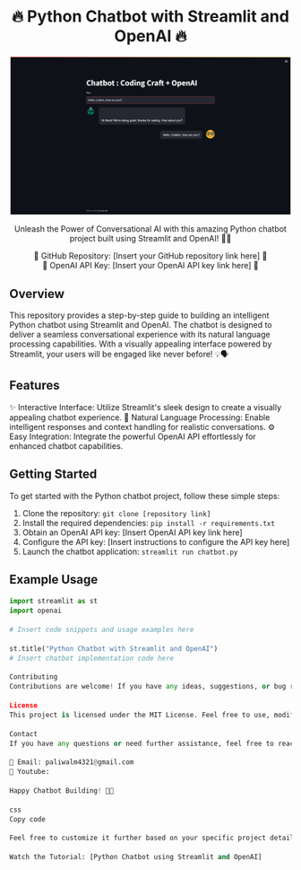 <h1 align="center">🔥 Python Chatbot with Streamlit and OpenAI 🔥</h1>

<p align="center">
  <img src="output.png" alt="Chatbot Preview" width="500">
</p>

<p align="center">
  Unleash the Power of Conversational AI with this amazing Python chatbot project built using Streamlit and OpenAI! 💬🚀
</p>

<p align="center">
  🌟 GitHub Repository: [Insert your GitHub repository link here] 🌟<br>
  🔐 OpenAI API Key: [Insert your OpenAI API key link here] 🔐
</p>

## Overview

This repository provides a step-by-step guide to building an intelligent Python chatbot using Streamlit and OpenAI. The chatbot is designed to deliver a seamless conversational experience with its natural language processing capabilities. With a visually appealing interface powered by Streamlit, your users will be engaged like never before! 💡🗣️

## Features

✨ Interactive Interface: Utilize Streamlit's sleek design to create a visually appealing chatbot experience.
🧠 Natural Language Processing: Enable intelligent responses and context handling for realistic conversations.
⚙️ Easy Integration: Integrate the powerful OpenAI API effortlessly for enhanced chatbot capabilities.

## Getting Started

To get started with the Python chatbot project, follow these simple steps:

1. Clone the repository: `git clone [repository link]`
2. Install the required dependencies: `pip install -r requirements.txt`
3. Obtain an OpenAI API key: [Insert OpenAI API key link here]
4. Configure the API key: [Insert instructions to configure the API key here]
5. Launch the chatbot application: `streamlit run chatbot.py`

## Example Usage

```python
import streamlit as st
import openai

# Insert code snippets and usage examples here

st.title("Python Chatbot with Streamlit and OpenAI")
# Insert chatbot implementation code here

Contributing
Contributions are welcome! If you have any ideas, suggestions, or bug reports, please open an issue or submit a pull request. Let's collaborate to make this Python chatbot project even better! 🙌🎉

License
This project is licensed under the MIT License. Feel free to use, modify, and distribute it as per the license terms.

Contact
If you have any questions or need further assistance, feel free to reach out:

📧 Email: paliwalm4321@gmail.com
🎥 Youtube: 

Happy Chatbot Building! 🤖💬

css
Copy code

Feel free to customize it further based on your specific project details and contact information.

Watch the Tutorial: [Python Chatbot using Streamlit and OpenAI] 




